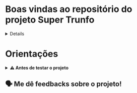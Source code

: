 # Boas vindas ao repositório do projeto Super Trunfo

<details>
🧑‍💻 O que foi desenvolvido<br />

Desenvolvimento de um programa que compara dois atributos de cartas do Super Trunfo utilizando estruturas de decisão.     
Desenvolvimento do programa com menus interativos e implementação de comparações de cartas usando estruturas de decisão aninhadas e encadeadas.   
Desenvolvimento do programa com funcionalidades avançadas, como a comparação de dois atributos e emprego de operadores ternários.

<br />

</details>
	
# Orientações
<details>
  <summary><strong>⚠ Antes de testar o projeto</strong></summary><br />

  1. Clone o repositório

  - Use o comando: `git clone git@github.com:p4n1k0/super-trunfo-inicio.git`
  - Entre na pasta do repositório que você acabou de clonar:
    - `cd super-trunfo-inicio/super-trunfo`

  2. Crie o arquivo cartas

  - `gcc -o cartas cartas.c`
  
  3. Inicialize a aplicação:

  - `./cartas`

  4. Exemplo de execução:
  
  === Carta 1 === <br />
  Estado (A-H): A <br />
  Código (ex: A01): A03 <br />
  Cidade: São Paulo <br />
  População: 12000000 <br />
  Área (km²): 1521 <br />
  PIB (em bilhões R$): 699 <br />
  Pontos turísticos: 40 <br />
  <br />
  
  === Carta 2 === <br /> 
  Estado (A-H): B <br />
  Código (ex: B02): B02 <br />
  Cidade: Rio de Janeiro <br />
  População: 6700000 <br />
  Área (km²): 1182 <br />
  PIB (em bilhões R$): 350 <br />
  Pontos turísticos: 30 <br />
  <br />
  
  === MENU DE COMPARAÇÃO COM ATRIBUTOS === <br />
  1 - População <br />
  2 - Área <br />
  3 - PIB <br />
  4 - Pontos Turísticos <br />
  5 - Densidade Populacional (menor vence) <br />
  6 - PIB per Capita <br />
  <br />
  
  Escolha o PRIMEIRO atributo: 3<br />
  <br />
  
  Escolha o SEGUNDO atributo (diferente do primeiro):<br />
  
  1 - População <br />
  2 - Área <br />
  4 - Pontos Turísticos <br />
  5 - Densidade Populacional (menor vence) <br />
  6 - PIB per Capita <br />
  Opção: 5 <br />
  <br />
  
  === VALORES ESCOLHIDOS === <br />
  Atributo 1: PIB <br />
  Atributo 2: Densidade Populacional <br />
  
  São Paulo -> 699.00 e 0.12 <br />
  Rio de Janeiro -> 350.00 e 0.06 <br />
  
  === SOMA DOS ATRIBUTOS === <br />
  São Paulo (País: Eldia): 699.12 <br />
  Rio de Janeiro (País: Marley): 350.06 <br />
  <br />
  
  === RESULTADO FINAL === <br />
  Vencedor: São Paulo (País: Eldia)!

  
</details>

🗣 Me dê feedbacks sobre o projeto!
---
